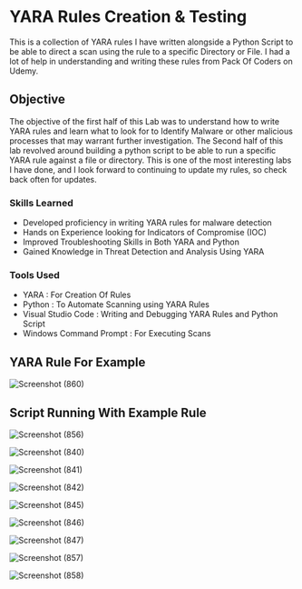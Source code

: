 # YARA Rules Creation & Testing
This is a collection of YARA rules I have written alongside a Python Script to be able to direct a scan using the rule to a specific Directory or File. I had a lot of help in understanding and writing these rules from Pack Of Coders on Udemy. 

## Objective

The objective of the first half of this Lab was to understand how to write YARA rules and learn what to look for to Identify Malware or other malicious processes that may warrant further investigation. The Second half of this lab revolved around building a python script to be able to run a specific YARA rule against a file or directory. This is one of the most interesting labs I have done, and I look forward to continuing to update my rules, so check back often for updates.   

### Skills Learned

- Developed proficiency in writing YARA rules for malware detection
- Hands on Experience looking for Indicators of Compromise (IOC)
- Improved Troubleshooting Skills in Both YARA and Python
- Gained Knowledge in Threat Detection and Analysis Using YARA

### Tools Used

- YARA : For Creation Of Rules
- Python : To Automate Scanning using YARA Rules
- Visual Studio Code : Writing and Debugging YARA Rules and Python Script
- Windows Command Prompt : For Executing Scans

## YARA Rule For Example

![Screenshot (860)](https://github.com/user-attachments/assets/5871e716-2ae5-45f6-b99f-4210356c41d1)


## Script Running With Example Rule

![Screenshot (856)](https://github.com/user-attachments/assets/a6f0a0e0-2da1-42ca-8bc4-6ee6f00f12e0)

![Screenshot (840)](https://github.com/user-attachments/assets/7c1ef368-7e54-492d-90ef-deb27775acdd)

![Screenshot (841)](https://github.com/user-attachments/assets/51d5b6c3-e774-4460-803c-de9b82c71bbd)

![Screenshot (842)](https://github.com/user-attachments/assets/53f7f65d-ad26-45cc-87a2-2b0b155c7ce7)

![Screenshot (845)](https://github.com/user-attachments/assets/ed662fbd-001a-4233-9d10-943c3bc8c347)

![Screenshot (846)](https://github.com/user-attachments/assets/0c497eb8-ee9f-44f6-98a2-1dc5b0429fa1)

![Screenshot (847)](https://github.com/user-attachments/assets/92803295-0760-4c25-a83e-327664065233)

![Screenshot (857)](https://github.com/user-attachments/assets/1a9a972b-daad-4d2f-9c7d-4366f138efcd)

![Screenshot (858)](https://github.com/user-attachments/assets/420d03bc-781f-43e1-ad7c-10b203a0cf20)
